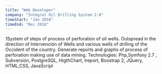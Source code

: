 ```yaml
---
title: "Web Developer"
company: "Integral Oil Drilling System 2.0"
timeStart: "Jan 2016"
timeEnd: "Dec 2016"
---
```


1System of steps of process of perforation of oil wells. Outspread in the direction of Intervención of Wells and various wells of drilling of the Occident of the country. Generate reports and graphs of process of perforation making use of data mining. Technologies: Php,Symfony 2.7 , Subversión, PostgreSQL, HigthChart, Ireport, Boostrap 2, JQuery, HTML,CSS, JavaScript